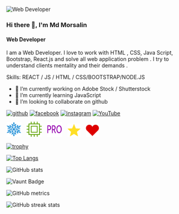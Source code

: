 ![Web Developer](https://scontent.fdac7-1.fna.fbcdn.net/v/t39.30808-6/461321693_8541225445994681_1442037015734376972_n.png?stp=dst-png_s960x960&_nc_cat=103&ccb=1-7&_nc_sid=cc71e4&_nc_ohc=BJLkyM71OQIQ7kNvgGApD0X&_nc_ht=scontent.fdac7-1.fna&_nc_gid=AiEQza-645tJhDvuDk4gqlQ&oh=00_AYB3sjX5Rg0Y_TWH9V5ziQaZqmLA4nmGZzwBjT3NkyA_6Q&oe=66FAE58C)

### Hi there 👋, I'm Md Morsalin
#### Web Developer


I am a Web Developer. I love to work with HTML , CSS, Java Script, Bootstrap, React.js and solve all web application problem . I try to understand clients mentality and their demands .

Skills:  REACT / JS / HTML / CSS/BOOTSTRAP/NODE.JS

- 🔭 I’m currently working on Adobe Stock / Shutterstock 
- 🌱 I’m currently learning JavaScript 
- 👯 I’m looking to collaborate on github 


[<img src='https://cdn.jsdelivr.net/npm/simple-icons@3.0.1/icons/github.svg' alt='github' height='40'>](https://github.com/https://github.com/Morsalin66)  [<img src='https://cdn.jsdelivr.net/npm/simple-icons@3.0.1/icons/facebook.svg' alt='facebook' height='40'>](https://www.facebook.com/https://www.facebook.com/morsalin.ahmed.31)  [<img src='https://cdn.jsdelivr.net/npm/simple-icons@3.0.1/icons/instagram.svg' alt='instagram' height='40'>](https://www.instagram.com/https://www.instagram.com/sweet_plabon//)  [<img src='https://cdn.jsdelivr.net/npm/simple-icons@3.0.1/icons/youtube.svg' alt='YouTube' height='40'>](https://www.youtube.com/channel/https://www.youtube.com/@mdmorsalin725)  

<a href='https://archiveprogram.github.com/'><img src='https://raw.githubusercontent.com/acervenky/animated-github-badges/master/assets/acbadge.gif' width='40' height='40'></a> <a href='https://docs.github.com/en/developers'><img src='https://raw.githubusercontent.com/acervenky/animated-github-badges/master/assets/devbadge.gif' width='40' height='40'></a> <a href='https://github.com/pricing'><img src='https://raw.githubusercontent.com/acervenky/animated-github-badges/master/assets/pro.gif' width='40' height='40'></a> <a href='https://stars.github.com/'><img src='https://raw.githubusercontent.com/acervenky/animated-github-badges/master/assets/starbadge.gif' width='35' height='35'></a> <a href='https://docs.github.com/en/github/supporting-the-open-source-community-with-github-sponsors'><img src='https://raw.githubusercontent.com/acervenky/animated-github-badges/master/assets/sponsorbadge.gif' width='35' height='35'></a> 

[![trophy](https://github-profile-trophy.vercel.app/?username=https://github.com/Morsalin66)](https://github.com/ryo-ma/github-profile-trophy)

[![Top Langs](https://github-readme-stats.vercel.app/api/top-langs/?username=https://github.com/Morsalin66)](https://github.com/anuraghazra/github-readme-stats)

![GitHub stats](https://github-readme-stats.vercel.app/api?username=https://github.com/Morsalin66&show_icons=true&count_private=true)  

![Vaunt Badge](https://api.vaunt.dev/v1/github/entities/https://github.com/Morsalin66/contributions?format=svg&private=true)  

![GitHub metrics](https://metrics.lecoq.io/https://github.com/Morsalin66)  

![GitHub streak stats](https://streak-stats.demolab.com/?user=https://github.com/Morsalin66)  


